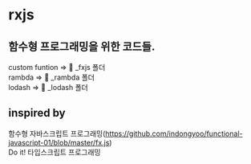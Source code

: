 # rxjs  

## 함수형 프로그래밍을 위한 코드들.  
custom funtion => 📁 _fxjs 폴더  
rambda => 📁 _rambda 폴더  
lodash => 📁 _lodash 폴더  




## inspired by
함수형 자바스크립트 프로그래밍(https://github.com/indongyoo/functional-javascript-01/blob/master/fx.js)    
Do it! 타입스크립트 프로그래밍  

